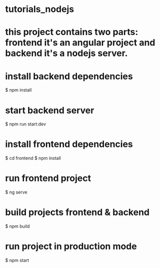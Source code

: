 # tutorials_nodejs
# this project contains two parts: frontend it's an angular project and backend it's a nodejs server.
# install backend dependencies
$ npm install

# start backend server
$ npm run start:dev

# install frontend dependencies
$ cd frontend
$ npm install

# run frontend project
$ ng serve

# build projects frontend & backend
$ npm build

# run project in production mode
$ npm start
